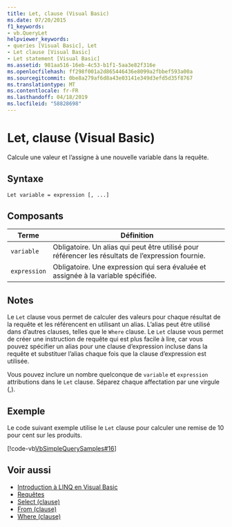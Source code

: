 ```yaml
---
title: Let, clause (Visual Basic)
ms.date: 07/20/2015
f1_keywords:
- vb.QueryLet
helpviewer_keywords:
- queries [Visual Basic], Let
- Let clause [Visual Basic]
- Let statement [Visual Basic]
ms.assetid: 981aa516-16eb-4c53-b1f1-5aa3e82f316e
ms.openlocfilehash: ff298f001a2d865446436e8099a2fbbef593a00a
ms.sourcegitcommit: 0be8a279af6d8a43e03141e349d3efd5d35f8767
ms.translationtype: MT
ms.contentlocale: fr-FR
ms.lasthandoff: 04/18/2019
ms.locfileid: "58828698"
---
```

# <a name="let-clause-visual-basic"></a>Let, clause (Visual Basic)
Calcule une valeur et l’assigne à une nouvelle variable dans la requête.  
  
## <a name="syntax"></a>Syntaxe  
  
```  
Let variable = expression [, ...]  
```  
  
## <a name="parts"></a>Composants  
  
|Terme|Définition|  
|---|---|  
|`variable`|Obligatoire. Un alias qui peut être utilisé pour référencer les résultats de l’expression fournie.|  
|`expression`|Obligatoire. Une expression qui sera évaluée et assignée à la variable spécifiée.|  
  
## <a name="remarks"></a>Notes  
 Le `Let` clause vous permet de calculer des valeurs pour chaque résultat de la requête et les référencent en utilisant un alias. L’alias peut être utilisé dans d’autres clauses, telles que le `Where` clause. Le `Let` clause vous permet de créer une instruction de requête qui est plus facile à lire, car vous pouvez spécifier un alias pour une clause d’expression incluse dans la requête et substituer l’alias chaque fois que la clause d’expression est utilisée.  
  
 Vous pouvez inclure un nombre quelconque de `variable` et `expression` attributions dans le `Let` clause. Séparez chaque affectation par une virgule (,).  
  
## <a name="example"></a>Exemple  
 Le code suivant exemple utilise le `Let` clause pour calculer une remise de 10 pour cent sur les produits.  
  
 [!code-vb[VbSimpleQuerySamples#16](~/samples/snippets/visualbasic/VS_Snippets_VBCSharp/VbSimpleQuerySamples/VB/QuerySamples1.vb#16)]  
  
## <a name="see-also"></a>Voir aussi

- [Introduction à LINQ en Visual Basic](../../../visual-basic/programming-guide/language-features/linq/introduction-to-linq.md)
- [Requêtes](../../../visual-basic/language-reference/queries/index.md)
- [Select (clause)](../../../visual-basic/language-reference/queries/select-clause.md)
- [From (clause)](../../../visual-basic/language-reference/queries/from-clause.md)
- [Where (clause)](../../../visual-basic/language-reference/queries/where-clause.md)
